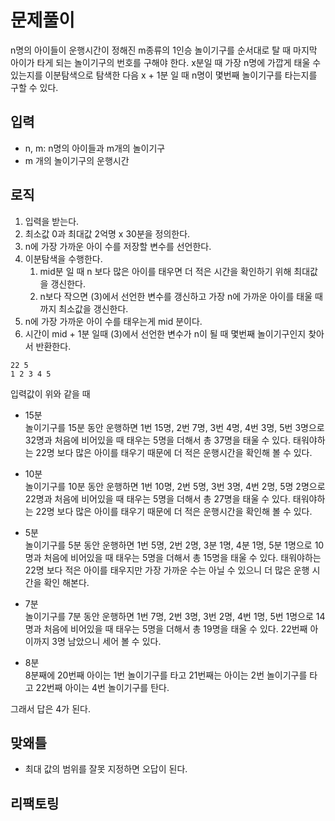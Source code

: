 # 문제풀이

n명의 아이들이 운행시간이 정해진 m종류의 1인승 놀이기구를 순서대로 탈 때 마지막 아이가 타게 되는 놀이기구의 번호를 구해야 한다. x분일 때 가장 n명에 가깝게 태울 수 있는지를 이분탐색으로 탐색한 다음 x + 1분 일 때 n명이 몇번째 놀이기구를 타는지를 구할 수 있다.

## 입력

- n, m: n명의 아이들과 m개의 놀이기구
- m 개의 놀이기구의 운행시간

## 로직

1. 입력을 받는다.
2. 최소값 0과 최대값 2억명 x 30분을 정의한다.
3. n에 가장 가까운 아이 수를 저장할 변수를 선언한다.
4. 이분탐색을 수행한다.
    1. mid분 일 때 n 보다 많은 아이를 태우면 더 적은 시간을 확인하기 위해 최대값을 갱신한다.
    2. n보다 작으면 (3)에서 선언한 변수를 갱신하고 가장 n에 가까운 아이를 태울 때까지 최소값을 갱신한다.
5. n에 가장 가까운 아이 수를 태우는게 mid 분이다.
6. 시간이 mid + 1분 일때 (3)에서 선언한 변수가 n이 될 때 몇번째 놀이기구인지 찾아서 반환한다.

```text
22 5
1 2 3 4 5
```

입력값이 위와 같을 때  

- 15분  
놀이기구를 15분 동안 운행하면 1번 15명, 2번 7명, 3번 4명, 4번 3명, 5번 3명으로 32명과 처음에 비어있을 때 태우는 5명을 더해서 총 37명을 태울 수 있다. 태워야하는 22명 보다 많은 아이를 태우기 때문에 더 적은 운행시간을 확인해 볼 수 있다.

- 10분  
놀이기구를 10분 동안 운행하면 1번 10명, 2번 5명, 3번 3명, 4번 2명, 5명 2명으로 22명과 처음에 비어있을 때 태우는 5명을 더해서 총 27명을 태울 수 있다. 태워야하는 22명 보다 많은 아이를 태우기 때문에 더 적은 운행시간을 확인해 볼 수 있다.

- 5분  
놀이기구를 5분 동안 운행하면 1번 5명, 2번 2명, 3분 1명, 4분 1명, 5분 1명으로 10명과 처음에 비어있을 때 태우는 5명을 더해서 총 15명을 태울 수 있다. 태워야하는 22명 보다 적은 아이를 태우지만 가장 가까운 수는 아닐 수 있으니 더 많은 운행 시간을 확인 해본다.

- 7분  
놀이기구를 7분 동안 운행하면 1번 7명, 2번 3명, 3번 2명, 4번 1명, 5번 1명으로 14명과 처음에 비어있을 때 태우는 5명을 더해서 총 19명을 태울 수 있다. 22번째 아이까지 3명 남았으니 세어 볼 수 있다.

- 8분  
8분째에 20번째 아이는 1번 놀이기구를 타고 21번째는 아이는 2번 놀이기구를 타고 22번째 아이는 4번 놀이기구를 탄다.

그래서 답은 4가 된다.

## 맞왜틀

- 최대 값의 범위를 잘못 지정하면 오답이 된다.

## 리팩토링
